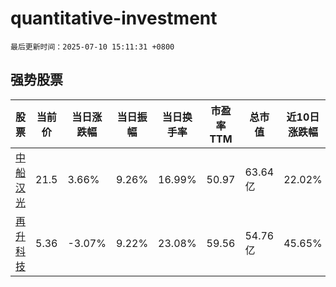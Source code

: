 # quantitative-investment

`最后更新时间：2025-07-10 15:11:31 +0800`

## 强势股票

|股票|当前价|当日涨跌幅|当日振幅|当日换手率|市盈率TTM|总市值|近10日涨跌幅|
|----|----|----|----|----|----|----|----|
|[中船汉光](https://xueqiu.com/S/SZ300847)|21.5|3.66%|9.26%|16.99%|50.97|63.64亿|22.02%|
|[再升科技](https://xueqiu.com/S/SH603601)|5.36|-3.07%|9.22%|23.08%|59.56|54.76亿|45.65%|
